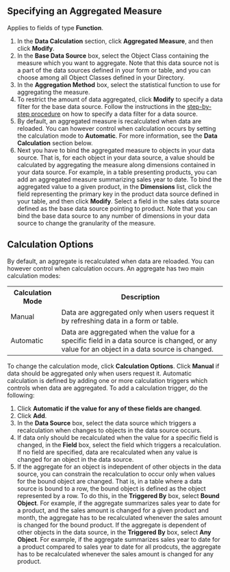 ## Specifying an Aggregated Measure

Applies to fields of type **Function**.

1.  In the **Data Calculation** section, click **Aggregated Measure**, and then click **Modify**.
2.  In the **Base Data Source** box, select the Object Class containing the measure which you want to aggregate. Note that this data source not is a part of the data sources defined in your form or table, and you can choose among all Object Classes defined in your Directory.
3.  In the **Aggregation Method** box, select the statistical function to use for aggregating the measure.
4.  To restrict the amount of data aggregated, click **Modify** to specify a data filter for the base data source. Follow the instructions in the [step-by-step procedure](../../defining-the-application-model/action-orchestration/data-sources/specifying-a-data-filter-for-a-data-source.md "Specifying a Data Filter for a Data Source") on how to specify a data filter for a data source.
5.  By default, an aggregated measure is recalculated when data are reloaded. You can however control when calculation occurs by setting the calculation mode to **Automatic**. For more information, see the **Data Calculation** section below.
6.  Next you have to bind the aggregated measure to objects in your data source. That is, for each object in your data source, a value should be calculated by aggregating the measure along dimensions contained in your data source. For example, in a table presenting products, you can add an aggregated measure summarizing sales year to date. To bind the aggregated value to a given product, in the **Dimensions** list, click the field representing the primary key in the product data source defined in your table, and then click **Modify**. Select a field in the sales data source defined as the base data source pointing to product. Note that you can bind the base data source to any number of dimensions in your data source to change the granularity of the measure.


## Calculation Options

By default, an aggregate is recalculated when data are reloaded. You can however control when calculation occurs. An aggregate has two main calculation modes:

<table style="WIDTH: 100%">

<tbody>

<tr>

<th>Calculation Mode</th>

<th>Description</th>

</tr>

<tr>

<td>Manual</td>

<td>Data are aggregated only when users request it by refreshing data in a form or table.</td>

</tr>

<tr>

<td>Automatic</td>

<td>Data are aggregated when the value for a specific field in a data source is changed, or any value for an object in a data source is changed.</td>

</tr>

</tbody>

</table>

To change the calculation mode, click **Calculation Options**. Click **Manual** if data should be aggregated only when users request it. Automatic calculation is defined by adding one or more calculation triggers which controls when data are aggregated. To add a calculation trigger, do the following:

1.  Click **Automatic if the value for any of these fields are changed**.
2.  Click **Add**.
3.  In the **Data Source** box, select the data source which triggers a recalculation when changes to objects in the data source occurs.
4.  If data only should be recalculated when the value for a specific field is changed, in the **Field** box, select the field which triggers a recalculation. If no field are specified, data are recalculated when any value is changed for an object in the data source.
5.  If the aggregate for an object is independent of other objects in the data source, you can constrain the recalculation to occur only when values for the bound object are changed. That is, in a table where a data source is bound to a row, the bound object is defined as the object represented by a row. To do this, in the **Triggered By** box, select **Bound Object**. For example, if the aggregate summarizes sales year to date for a product, and the sales amount is changed for a given product and month, the aggregate has to be recalculated whenever the sales amount is changed for the bound product. If the aggregate is dependent of other objects in the data source, in the **Triggered By** box, select **Any Object**. For example, if the aggregate summarizes sales year to date for a product compared to sales year to date for all prodcuts, the aggregate has to be recalculated whenever the sales amount is changed for any product.


